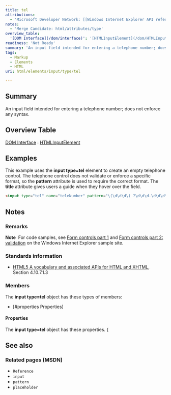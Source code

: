 ```yaml
---
title: tel
attributions:
  - 'Microsoft Developer Network: [[Windows Internet Explorer API reference](http://msdn.microsoft.com/en-us/library/ie/hh828809%28v=vs.85%29.aspx) Article]'
notes:
  - 'Merge Candidate: html/attributes/type'
overview_table:
  '[DOM Interface](/dom/interface)': '[HTMLInputElement](/dom/HTMLInputElement)'
readiness: 'Not Ready'
summary: 'An input field intended for entering a telephone number; does not enforce any syntax.'
tags:
  - Markup
  - Elements
  - HTML
uri: html/elements/input/type/tel

---
```

## <span>Summary</span>

An input field intended for entering a telephone number; does not enforce any syntax.

## <span>Overview Table</span>

[DOM Interface](/dom/interface)
:   [HTMLInputElement](/dom/HTMLInputElement)

## <span>Examples</span>

This example uses the **input type=tel** element to create an empty telephone control. The telephone control does not validate or enforce a specific format, so the **pattern** attribute is used to require the correct format. The **title** attribute gives users a guide when they hover over the field.

``` html
<input type="tel" name="teleNumber" pattern="\(\d\d\d\) ?\d\d\d-\d\d\d\d" title="(###) ###-####"
```

## <span>Notes</span>

### <span>Remarks</span>

**Note**  For code samples, see [Form controls part 1](http://go.microsoft.com/fwlink/p/?LinkID=251128) and [Form controls part 2: validation](http://go.microsoft.com/fwlink/p/?LinkID=251131) on the Windows Internet Explorer sample site.

### <span>Standards information</span>

-   [HTML5 A vocabulary and associated APIs for HTML and XHTML](http://go.microsoft.com/fwlink/p/?linkid=221374), Section 4.10.7.1.3

### <span>Members</span>

The **input type=tel** object has these types of members:

-   [\#properties Properties]

#### <span>Properties</span>

The **input type=tel** object has these properties. {

## <span>See also</span>

### <span>Related pages (MSDN)</span>

-   `Reference`
-   `input`
-   `pattern`
-   `placeholder`
